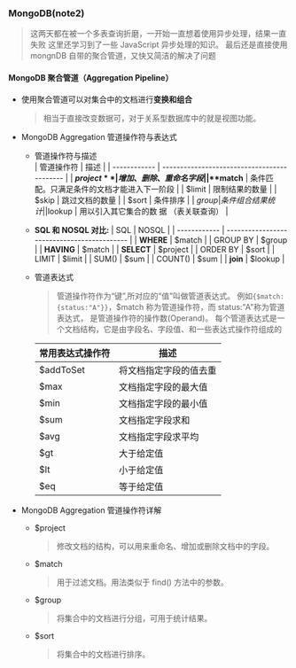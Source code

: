 ### MongoDB(note2)

> 这两天都在被一个多表查询折磨，一开始一直想着使用异步处理，结果一直失败
> 这里还学习到了一些 JavaScript 异步处理的知识。
> 最后还是直接使用 mongnDB 自带的聚合管道，又快又简洁的解决了问题

#### MongoDB 聚合管道（Aggregation Pipeline）

- 使用聚合管道可以对集合中的文档进行**变换和组合**

  > 相当于直接改变数据可，对于关系型数据库中的就是视图功能。

- MongoDB Aggregation 管道操作符与表达式

  - 管道操作符与描述  
     | 管道操作符 | 描述 |
    | ------------ | ------------------------------------------- |
    | **$project** | 增加、删除、重命名字段 |
    | **$match** | 条件匹配。只满足条件的文档才能进入下一阶段 |
    | $limit       | 限制结果的数量                              |
    | $skip        | 跳过文档的数量                              |
    | $sort        | 条件排序                                    |
    | $group       | 条件组合结果 统计                           |
    |$lookup | 用以引入其它集合的数 据 （表关联查询） |

  - **SQL 和 NOSQL 对比:**
    | SQL | NOSQL |
    | ------------ | ------------------------------------------- |
    | **WHERE** | $match |
    | GROUP BY | $group |
    | **HAVING** | $match |
    | **SELECT** | $project |
    | ORDER BY | $sort |
    | LIMIT | $limit |
    | SUM() | $sum |
    | COUNT() | $sum |
    | **join** | $lookup |

  - 管道表达式

    > 管道操作符作为“键”,所对应的“值”叫做管道表达式。 例如`{$match:{status:"A"}}`，$match 称为管道操作符，而 status:"A"称为管道表达式， 是管道操作符的操作数(Operand)。 每个管道表达式是一个文档结构，它是由字段名、字段值、和一些表达式操作符组成的

    | 常用表达式操作符 | 描述                   |
    | ---------------- | ---------------------- |
    | $addToSet        | 将文档指定字段的值去重 |
    | $max             | 文档指定字段的最大值   |
    | $min             | 文档指定字段的最小值   |
    | $sum             | 文档指定字段求和       |
    | $avg             | 文档指定字段求平均     |
    | $gt              | 大于给定值             |
    | $lt              | 小于给定值             |
    | $eq              | 等于给定值             |

- MongoDB Aggregation 管道操作符详解
  - $project
    > 修改文档的结构，可以用来重命名、增加或删除文档中的字段。
  - $match
    > 用于过滤文档。用法类似于 find() 方法中的参数。
  - $group
    > 将集合中的文档进行分组，可用于统计结果。
  - $sort
    > 将集合中的文档进行排序。

